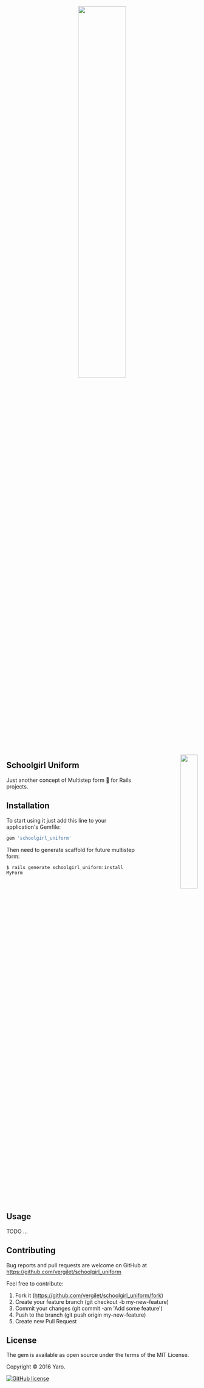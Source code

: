 <p align="center">
  <img align="center" width="50%" src="https://user-images.githubusercontent.com/2478436/210048098-9d09b442-f057-42e1-b77b-94277928e452.png"/> 
</p>
<p align="right">
  <img align="right" width="30%" src="https://user-images.githubusercontent.com/2478436/210023063-339c9be3-5ac3-4d9b-87a1-60d1d8462861.png"/> 
</p>


## Schoolgirl Uniform

Just another concept of Multistep form :feet: for Rails projects.

<!--br clear="right"/-->

## Installation

To start using it just add this line to your application's Gemfile:

```ruby
gem 'schoolgirl_uniform'
```

Then need to generate scaffold for future multistep form:

    $ rails generate schoolgirl_uniform:install MyForm

<br clear="right">
    
## Usage

TODO ...


## Contributing

Bug reports and pull requests are welcome on GitHub at https://github.com/vergilet/schoolgirl_uniform
    
Feel free to contribute:
1. Fork it (https://github.com/vergilet/schoolgirl_uniform/fork)
2. Create your feature branch (git checkout -b my-new-feature)
3. Commit your changes (git commit -am 'Add some feature')
4. Push to the branch (git push origin my-new-feature)
5. Create new Pull Request



## License
The gem is available as open source under the terms of the MIT License.

Copyright © 2016 Yaro.

[![GitHub license](https://img.shields.io/badge/license-MIT-brightgreen)](https://raw.githubusercontent.com/vergilet/schoolgirl_uniform/master/LICENSE)

